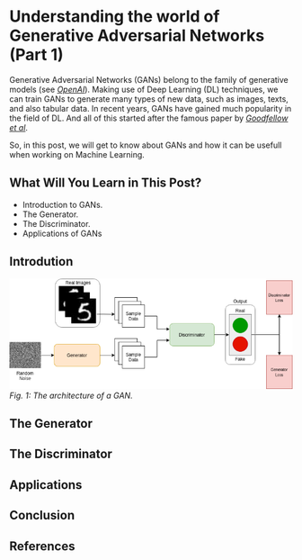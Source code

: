 # Understanding the world of Generative Adversarial Networks (Part 1)

Generative Adversarial Networks (GANs) belong to the family of generative models (see <cite>[OpenAI][1]</cite>). 
Making use of Deep Learning (DL) techniques, we can train GANs to generate many types of new data, such as images, texts, and also tabular data.
In recent years, GANs have gained much popularity in the field of DL. And all of this started after the famous paper by <cite>[Goodfellow et al][2]</cite>.

So, in this post, we will get to know about GANs and how it can be usefull when working on Machine Learning.


## What Will You Learn in This Post?

* Introduction to GANs.
* The Generator.
* The Discriminator.
* Applications of GANs

## Introdution

![Architecture](/GAN.png)
*Fig. 1: The architecture of a GAN.*

## The Generator

## The Discriminator

## Applications

## Conclusion

## References
[1]: https://openai.com/blog/generative-models/
[2]: https://arxiv.org/pdf/1406.2661.pdf